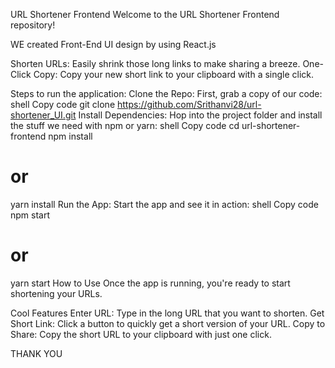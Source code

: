 URL Shortener Frontend
Welcome to the URL Shortener Frontend repository! 

WE created Front-End UI design by using React.js

Shorten URLs: Easily shrink those long links to make sharing a breeze.
One-Click Copy: Copy your new short link to your clipboard with a single click.

Steps to run the application:
Clone the Repo: First, grab a copy of our code:
shell
Copy code
git clone https://github.com/Srithanvi28/url-shortener_UI.git
Install Dependencies: Hop into the project folder and install the stuff we need with npm or yarn:
shell
Copy code
cd url-shortener-frontend
npm install
# or
yarn install
Run the App: Start the app and see it in action:
shell
Copy code
npm start
# or
yarn start
How to Use
Once the app is running, you're ready to start shortening your URLs.

Cool Features
Enter URL: Type in the long URL that you want to shorten.
Get Short Link: Click a button to quickly get a short version of your URL.
Copy to Share: Copy the short URL to your clipboard with just one click.

THANK YOU
